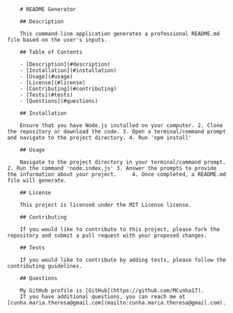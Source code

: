 
        # README Generator

        ## Description

        This command-line application generates a professional README.md file based on the user's inputs.

        ## Table of Contents

        - [Description](#description)
        - [Installation](#installation)
        - [Usage](#usage)
        - [License](#license)
        - [Contributing](#contributing)
        - [Tests](#tests)
        - [Questions](#questions)

        ## Installation

        Ensure that you have Node.js installed on your computer. 2. Clone the repository or download the code. 3. Open a terminal/command prompt and navigate to the project directory. 4. Run 'npm install' 

        ## Usage

        Navigate to the project directory in your terminal/command prompt. 2. Run the command 'node.index.js' 3. Answer the prompts to provide the information about your project.     4. Once completed, a README.md file will generate.

        ## License

        This project is licensed under the MIT License license.

        ## Contributing

        If you would like to contribute to this project, please fork the repository and submit a pull request with your proposed changes.

        ## Tests

        If you would like to contribute by adding tests, please follow the contributing guidelines.

        ## Questions

        My GitHub profile is [GitHub](https://github.com/MCunha17).
        If you have additional questions, you can reach me at [cunha.maria.theresa@gmail.com](mailto:cunha.maria.theresa@gmail.com).
        